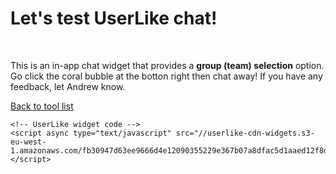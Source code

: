 <body>
    <h1>Let's test UserLike chat!</h1>
    <br>
    <p>
        This is an in-app chat widget that provides a <b>group (team) selection</b> option. Go click the coral bubble at the botton right then chat away! If you have any feedback, let Andrew know.
    </p>
    <p>
        <a href="https://socialspacedev.github.io/chat-tools/index">Back to tool list</a>
    </p>
    
    <!-- UserLike widget code -->        
    <script async type="text/javascript" src="//userlike-cdn-widgets.s3-eu-west-1.amazonaws.com/fb30947d63ee9666d4e12090355229e367b07a8dfac5d1aaed12f8ddbe3db37d.js"></script>
</body>

